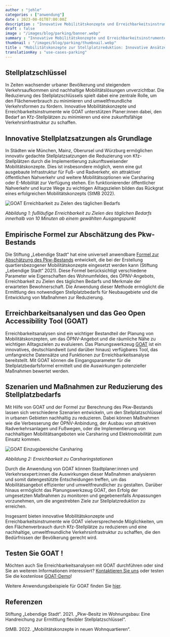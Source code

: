 ```yaml
---
author : "jehle"
categories : ["anwendung"]
date : 2023-08-01T07:00:00Z
description : "Innovative Mobilitätskonzepte und Erreichbarkeitsinstrumente wie GOAT unterstützen Planer:innen dabei, den Bedarf an Kfz-Stellplätzen zu minimieren und eine zukunftsfähige Verkehrsinfrastruktur zu schaffen."
draft : false
image : "/images/blog/parking/banner.webp"
summary : "Innovative Mobilitätskonzepte und Erreichbarkeitsinstrumente wie GOAT unterstützen Planer:innen dabei, den Bedarf an Kfz-Stellplätzen zu minimieren und eine zukunftsfähige Verkehrsinfrastruktur zu schaffen."
thumbnail : "/images/blog/parking/thumbnail.webp"
title : "Mobilitätskonzepte zur Stellplatzreduktion: Innovative Ansätze und Tools"
translationKey : "use-cases-parking"
---
```

## Stellplatzschlüssel

In Zeiten wachsender urbaner Bevölkerung und steigendem Verkehrsaufkommen sind nachhaltige Mobilitätslösungen unverzichtbar. Die Reduzierung des Stellplatzschlüssels spielt dabei eine zentrale Rolle, um den Flächenverbrauch zu minimieren und umweltfreundliche Verkehrsformen zu fördern. Innovative Mobilitätskonzepte und Erreichbarkeitsinstrumente wie GOAT unterstützen Planer:innen dabei, den Bedarf an Kfz-Stellplätzen zu minimieren und eine zukunftsfähige Verkehrsinfrastruktur zu schaffen.

## Innovative Stellplatzsatzungen als Grundlage

In Städten wie München, Mainz, Oberursel und Würzburg ermöglichen innovativ gedachte Stellplatzsatzungen die Reduzierung von Kfz-Stellplätzen durch die Implementierung zukunftsweisender Mobilitätskonzepte. Dies ist insbesondere möglich, wenn eine gut ausgebaute Infrastruktur für Fuß- und Radverkehr, ein attraktiver öffentlichen Nahverkehr und weitere Mobilitätsoptionen wie Carsharing oder E-Mobilität zur Verfügung stehen. Ein funktionierender öffentlicher Nahverkehr und kurze Wege zu wichtigen Alltagszielen bilden das Rückgrat eines erfolgreichen Mobilitätskonzepts (StMB 2022).

![GOAT Erreichbarkeit zu Zielen des täglichen Bedarfs](/images/blog/parking/Isochrone.webp "GOAT Erreichbarkeit zu Zielen des täglichen Bedarfs")

_Abbildung 1: fußläufige Erreichbarkeit zu Zielen des täglichen Bedarfs innerhalb von 10 Minuten ab einem gewählten Ausgangspunkt_

## Empirische Formel zur Abschätzung des Pkw-Bestands
Die Stiftung „Lebendige Stadt“ hat eine universell anwendbare [Formel zur Abschätzung des Pkw-Bestands](https://lebendige-stadt.de/pdf/Stellplatz-Publikation-Lebendige-Stadt.pdf "Zur Publikation") entwickelt, die bei der Erstellung quartiersbezogener Mobilitätskonzepte eingesetzt werden kann (Stiftung „Lebendige Stadt“ 2021). Diese Formel berücksichtigt verschiedene Parameter wie Eigenschaften des Wohnumfeldes, des ÖPNV-Angebots, Erreichbarkeit zu Zielen des täglichen Bedarfs und Merkmale der erwarteten Bewohnerschaft. Die Anwendung dieser Methode ermöglicht die Ermittlung des notwendigen Stellplatzbedarfs für Neubaugebiete und die Entwicklung von Maßnahmen zur Reduzierung.

## Erreichbarkeitsanalysen und das Geo Open Accessibility Tool (GOAT)
Erreichbarkeitsanalysen sind ein wichtiger Bestandteil der Planung von Mobilitätskonzepten, um das ÖPNV-Angebot und die räumliche Nähe zu wichtigen Alltagszielen zu evaluieren. Das Planungswerkzeug [GOAT](/../goat/ "Was ist GOAT?") ist ein innovatives, deutschlandweit (und darüber hinaus) verfügbares Tool, das umfangreiche Datensätze und Funktionen zur Erreichbarkeitsanalyse bereitstellt. Mit GOAT können die Eingangsparameter für die Stellplatzbedarfsformel ermittelt und die Auswirkungen potenzieller Maßnahmen bewertet werden.

## Szenarien und Maßnahmen zur Reduzierung des Stellplatzbedarfs
Mit Hilfe von GOAT und der Formel zur Berechnung des Pkw-Bestands lassen sich verschiedene Szenarien entwickeln, um den Stellplatzschlüssel in urbanen Gebieten nachhaltig zu reduzieren. Dabei können Maßnahmen wie die Verbesserung der ÖPNV-Anbindung, der Ausbau von attraktiven Radverkehrsanlagen und Fußwegen, oder die Implementierung von nachhaltigen Mobilitätsangeboten wie Carsharing und Elektromobilität zum Einsatz kommen.
 
![GOAT Einzugsbereiche Carsharing](/images/blog/parking/Accessiblity_Carsharing.webp "GOAT Einzugsbereiche Carsharing")

_Abbildung 2: Erreichbarkeit zu Carsharingstationen_

Durch die Anwendung von GOAT können Stadtplaner:innen und Verkehrsexpert:innen die Auswirkungen dieser Maßnahmen analysieren und somit datengestützte Entscheidungen treffen, um das Mobilitätsangebot effizienter und umweltfreundlicher zu gestalten. Darüber hinaus ermöglicht das Planungswerkzeug GOAT, den Erfolg der umgesetzten Maßnahmen zu monitoren und gegebenenfalls Anpassungen vorzunehmen, um die angestrebten Ziele zur Stellplatzreduktion zu erreichen.

Insgesamt bieten innovative Mobilitätskonzepte und Erreichbarkeitsinstrumente wie GOAT vielversprechende Möglichkeiten, um den Flächenverbrauch durch Kfz-Stellplätze zu reduzieren und eine nachhaltige, umweltfreundliche Verkehrsinfrastruktur zu schaffen, die den Bedürfnissen der Bevölkerung gerecht wird.

## Testen Sie GOAT !

Möchten auch Sie Erreichbarkeitsanalysen mit GOAT durchführen oder sind Sie an weiteren Informationen interessiert? [Kontaktieren Sie uns](/contact/ "Zum Kontaktformular") oder testen Sie die kostenlose [GOAT-Demo](/request-demo/ "Zur Demo-Anmeldung")!

Weitere Anwendungsbeispiele für GOAT finden Sie [hier](/goat-anwendung/ "Einsatzmöglichkeiten von GOAT in der Planungspraxis").

## Referenzen

Stiftung „Lebendige Stadt“. 2021. „Pkw-Besitz im Wohnungsbau: Eine Handreichung zur Ermittlung flexibler Stellplatzschlüssel“.

StMB. 2022. „Mobilitätskonzepte in neuen Wohnquartieren“.

 

